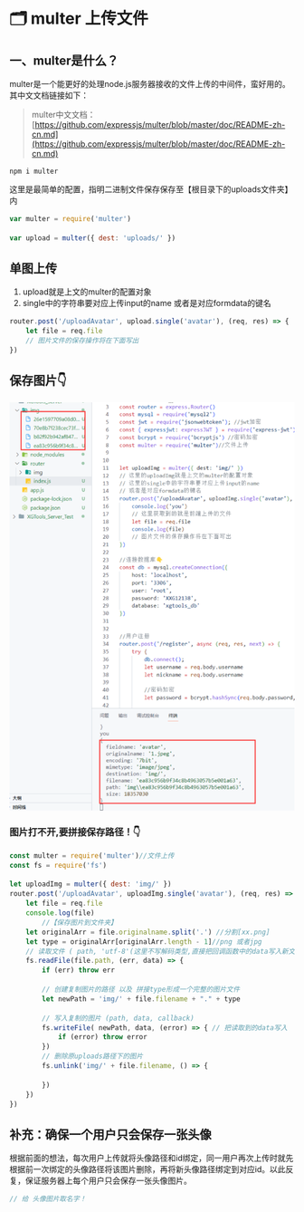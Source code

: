 # 🗂️ multer 上传文件 

## 一、multer是什么？
multer是一个能更好的处理node.js服务器接收的文件上传的中间件，蛮好用的。其中文文档链接如下：
> multer中文文档：[https://github.com/expressjs/multer/blob/master/doc/README-zh-cn.md](https://github.com/expressjs/multer/blob/master/doc/README-zh-cn.md)

```shell
npm i multer
```
这里是最简单的配置，指明二进制文件保存保存至【根目录下的uploads文件夹】内
```javascript
var multer = require('multer')

var upload = multer({ dest: 'uploads/' })
```
## 单图上传

1. upload就是上文的multer的配置对象
1. single中的字符串要对应上传input的name 或者是对应formdata的键名
```javascript
router.post('/uploadAvatar', upload.single('avatar'), (req, res) => {
    let file = req.file
    // 图片文件的保存操作将在下面写出
})
```
## 保存图片👇
![图 15](img/50194d74e111eb184143ace0b1ad27840cb723b80c84856debc810e777248efb.png)  

### 图片打不开,要拼接保存路径！👇
```javascript
const multer = require('multer')//文件上传
const fs = require('fs')

let uploadImg = multer({ dest: 'img/' })
router.post('/uploadAvatar', uploadImg.single('avatar'), (req, res) => {
    let file = req.file
    console.log(file)
		//【保存图片到文件夹】
    let originalArr = file.originalname.split('.') //分割[xx.png]
    let type = originalArr[originalArr.length - 1]//png 或者jpg
    // 读取文件 ( path, 'utf-8'(这里不写解码类型,直接把回调函数中的data写入新文件即可), callback)
    fs.readFile(file.path, (err, data) => {
        if (err) throw err

        // 创建复制图片的路径 以及 拼接type形成一个完整的图片文件
        let newPath = 'img/' + file.filename + "." + type

        // 写入复制的图片 (path, data, callback)
        fs.writeFile( newPath, data, (error) => { // 把读取到的data写入
            if (error) throw error
        })
        // 删除原uploads路径下的图片
        fs.unlink('img/' + file.filename, () => {
            
        })
    })
})
```

## 补充：确保一个用户只会保存一张头像
根据前面的想法，每次用户上传就将头像路径和id绑定，同一用户再次上传时就先根据前一次绑定的头像路径将该图片删除，再将新头像路径绑定到对应id。以此反复，保证服务器上每个用户只会保存一张头像图片。
```javascript
// 给 头像图片取名字！

```
